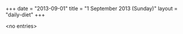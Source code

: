 +++
date = "2013-09-01"
title = "1 September 2013 (Sunday)"
layout = "daily-diet"
+++

<p>&lt;no entries&gt;</p>